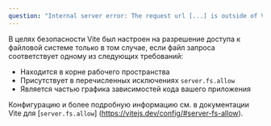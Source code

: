 ```yaml
---
question: "Internal server error: The request url [...] is outside of Vite serving allow list"
---
```


В целях безопасности Vite был настроен на разрешение доступа к файловой системе только в том случае, если файл запроса соответствует одному из следующих требований:

- Находится в корне рабочего пространства
- Присутствует в перечисленных исключениях `server.fs.allow`
- Является частью графика зависимостей кода вашего приложения

Конфигурацию и более подробную информацию см. в документации Vite для [`server.fs.allow`] (https://vitejs.dev/config/#server-fs-allow).